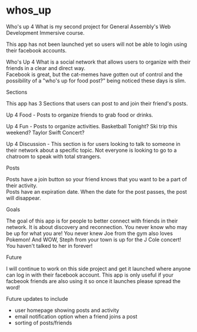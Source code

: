 # whos_up
Who's up 4 What is my second project for General Assembly's Web Development Immersive course.  

This app has not been launched yet so users will not be able to login using their facebook accounts.

Who's Up 4 What is a social network that allows users to organize with their friends in a clear and direct way.  
Facebook is great, but the cat-memes have gotten out of control and the possibility of a "who's up for food post?" being noticed these days is slim.

Sections

This app has 3 Sections that users can post to and join their friend's posts.

Up 4 Food - Posts to organize friends to grab food or drinks.

Up 4 Fun - Posts to organize activities.  Basketball Tonight? Ski trip this weekend?  Taylor Swift Concert?

Up 4 Discussion - This section is for users looking to talk to someone in their network about a specific topic.  Not everyone is looking to go to a chatroom to speak with total strangers.

Posts

Posts have a join button so your friend knows that you want to be a part of their activity.  
Posts have an expiration date.  When the date for the post passes, the post will disappear.

Goals

The goal of this app is for people to better connect with friends in their network.  It is about discovery and reconnection. You never know who may be up for what you are!
You never knew Joe from the gym also loves Pokemon!  And WOW, Steph from your town is up for the J Cole concert! You haven't talked to her in forever!


Future 

I will continue to work on this side project and get it launched where anyone can log in with their facebook account.
This app is only useful if your facbeook friends are also using it so once it launches please spread the word!

Future updates to include
- user homepage showing posts and activity
- email notification option when a friend joins a post
- sorting of posts/friends
